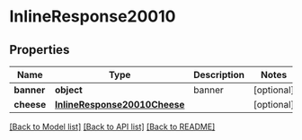 # InlineResponse20010

## Properties
Name | Type | Description | Notes
------------ | ------------- | ------------- | -------------
**banner** | **object** | banner | [optional] 
**cheese** | [**InlineResponse20010Cheese**](InlineResponse20010Cheese.md) |  | [optional] 

[[Back to Model list]](../README.md#documentation-for-models) [[Back to API list]](../README.md#documentation-for-api-endpoints) [[Back to README]](../README.md)


